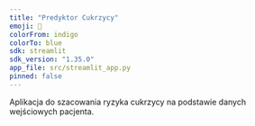 ```yaml
---
title: "Predyktor Cukrzycy"
emoji: 🧬
colorFrom: indigo
colorTo: blue
sdk: streamlit
sdk_version: "1.35.0"
app_file: src/streamlit_app.py
pinned: false
---
```


Aplikacja do szacowania ryzyka cukrzycy na podstawie danych wejściowych pacjenta.